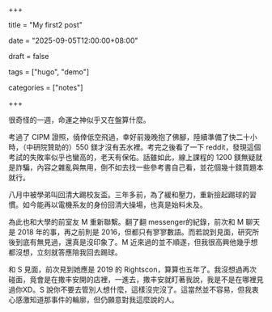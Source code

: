 +++

title = "My first2 post"

date = "2025-09-05T12:00:00+08:00"

draft = false

tags = ["hugo", "demo"]

categories = ["notes"] 

+++



很奇怪的一週，命運之神似乎又在盤算什麼。



考過了 CIPM 證照，僥倖低空飛過，幸好前幾晚抱了佛腳，陸續準備了快二十小時，（中研院贊助的）550 鎂才沒有丟水裡。考完之後看了一下 reddit，發現這個考試的失敗率似乎也蠻高的，老天有保佑。話雖如此，線上課程的 1200 鎂無疑就是詐騙，內容之雜亂與無用，倒不如去找一些參考書自己看，並花個幾十鎂買題本就行。



八月中被學弟叫回清大踢校友盃。三年多前，為了緩和壓力，重新撿起踢球的習慣。如今能再以電機系友的身份回清大操場，也真是始料未及。



為此也和大學的前室友 M 重新聯繫。翻了翻 messenger的紀錄，前次和 M 聊天是 2018 年的事，再之前則是 2016，但都只有寥寥數語。而若說到見面，研究所後到底有無見過，還真是沒印象了。M 近來過的並不順遂，但我很高興他幾乎想都沒想，立刻就答應陪我回去踢球。



和 S 見面，前次見到她應是 2019 的 Rightscon，算算也五年了。我沒想過再次碰面，竟會是在撒丰安開的店裡，一進去，撒丰安就盯著我說，我是不是在哪裡見過你XD。S 說你不要去管別人想什麼，這樣沒完沒了。這當然並不容易，但我衷心感激知道那事件的輪廓，但仍願意對我這麼說的人。

